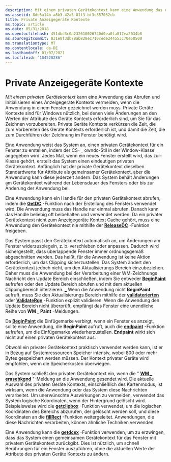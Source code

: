 ```yaml
---
description: Mit einem privaten Gerätekontext kann eine Anwendung das Abrufen und Initialisieren eines Anzeigegeräte Kontexts vermeiden, wenn die Anwendung in einem Fenster gezeichnet werden muss.
ms.assetid: 8de5a14b-a8b3-42a5-81f3-bf3c357052cb
title: Private Anzeigegeräte Kontexte
ms.topic: article
ms.date: 05/31/2018
ms.openlocfilehash: 451dbd3c0a232610026740d0ea0fa817ea2034b8
ms.sourcegitcommit: 831e8f3db78ab820e1710cede244553c70e50500
ms.translationtype: MT
ms.contentlocale: de-DE
ms.lasthandoff: 01/07/2021
ms.locfileid: "104528286"
---
```

# <a name="private-display-device-contexts"></a>Private Anzeigegeräte Kontexte

*Mit einem privaten Gerätekontext* kann eine Anwendung das Abrufen und Initialisieren eines Anzeigegeräte Kontexts vermeiden, wenn die Anwendung in einem Fenster gezeichnet werden muss. Private Geräte Kontexte sind für Windows nützlich, bei denen viele Änderungen an den Werten der Attribute des Geräte Kontexts erforderlich sind, um Sie für das Zeichnen vorzubereiten. Private Geräte Kontexte verkürzen die Zeit, die zum Vorbereiten des Geräte Kontexts erforderlich ist, und damit die Zeit, die zum Durchführen der Zeichnung im Fenster benötigt wird.

Eine Anwendung weist das System an, einen privaten Gerätekontext für ein Fenster zu erstellen, indem der CS- \_ owndc-Stil in der Window-Klasse angegeben wird. Jedes Mal, wenn ein neues Fenster erstellt wird, das zur-Klasse gehört, erstellt das System einen eindeutigen privaten Gerätekontext. Anfänglich hat der private Gerätekontext dieselben Standardwerte für Attribute als gemeinsamer Gerätekontext, aber die Anwendung kann diese jederzeit ändern. Das System behält Änderungen am Gerätekontext während der Lebensdauer des Fensters oder bis zur Änderung der Anwendung bei.

Eine Anwendung kann ein Handle für den privaten Gerätekontext abrufen, indem die [**GetDC**](/windows/desktop/api/Winuser/nf-winuser-getdc) -Funktion nach der Erstellung des Fensters verwendet wird. Die Anwendung muss das Handle nur einmal abrufen. Danach kann das Handle beliebig oft beibehalten und verwendet werden. Da ein privater Gerätekontext nicht zum Anzeigegeräte Kontext Cache gehört, muss eine Anwendung den Gerätekontext nie mithilfe der [**ReleaseDC**](/windows/desktop/api/Winuser/nf-winuser-releasedc) -Funktion freigeben.

Das System passt den Gerätekontext automatisch an, um Änderungen am Fenster widerzuspiegeln, z. b. verschieben oder anpassen. Dadurch wird sichergestellt, dass überlappende Fenster immer ordnungsgemäß abgeschnitten werden. Das heißt, für die Anwendung ist keine Aktion erforderlich, um das Clipping sicherzustellen. Das System ändert den Gerätekontext jedoch nicht, um den Aktualisierungs Bereich einzubeziehen. Daher muss die Anwendung bei der Verarbeitung einer WM-Zeichnungs Nachricht den Update Bereich einschließen, indem Sie entweder [**BeginPaint**](/windows/desktop/api/Winuser/nf-winuser-beginpaint) aufrufen oder den Update Bereich abrufen und mit dem aktuellen Clippingbereich interzieren. [**\_**](wm-paint.md) Wenn die Anwendung nicht **BeginPaint** aufruft, muss Sie den Aktualisierungs Bereich mithilfe der [**validaterierten**](/windows/desktop/api/Winuser/nf-winuser-validaterect) oder [**ValidateRgn**](/windows/desktop/api/Winuser/nf-winuser-validatergn) -Funktion explizit validieren. Wenn die Anwendung den Update Bereich nicht überprüft, empfängt das Fenster eine unendliche Reihe von **WM \_ Paint** -Meldungen.

Da [**BeginPaint**](/windows/desktop/api/Winuser/nf-winuser-beginpaint) die Einfügemarke verbirgt, wenn ein Fenster es anzeigt, sollte eine Anwendung, die **BeginPaint** aufruft, auch die [**endpaint**](/windows/desktop/api/Winuser/nf-winuser-endpaint) -Funktion aufrufen, um die Einfügemarke wiederherzustellen. **Endpaint** wirkt sich nicht auf einen privaten Gerätekontext aus.

Obwohl ein privater Gerätekontext praktisch verwendet werden kann, ist er in Bezug auf Systemressourcen Speicher intensiv, wobei 800 oder mehr Bytes gespeichert werden müssen. Der Kontext privater Geräte wird empfohlen, wenn die Speicherkosten überwiegen.

Das System schließt den privaten Gerätekontext ein, wenn die " [**WM \_ erasebkgnd**](../winmsg/wm-erasebkgnd.md) "-Meldung an die Anwendung gesendet wird. Die aktuelle Auswahl des privaten Geräte Kontexts, einschließlich des Kartenmodus, ist wirksam, wenn die Anwendung oder das System diese Nachrichten verarbeitet. Um unerwünschte Auswirkungen zu vermeiden, verwendet das System logische Koordinaten, wenn der Hintergrund gelöscht wird. Beispielsweise wird die [**getclipbox**](/windows/desktop/api/Wingdi/nf-wingdi-getclipbox) -Funktion verwendet, um die logischen Koordinaten des Bereichs abzurufen, der gelöscht werden soll, und diese Koordinaten an die [**fillRect**](/windows/desktop/api/Winuser/nf-winuser-fillrect) -Funktion weitergeleitet. Anwendungen, die diese Nachrichten verarbeiten, können ähnliche Techniken verwenden.

Eine Anwendung kann die [**getdcex**](/windows/desktop/api/Winuser/nf-winuser-getdcex) -Funktion verwenden, um zu erzwingen, dass das System einen gemeinsamen Gerätekontext für das Fenster mit privatem Gerätekontext zurückgibt. Dies ist nützlich, um schnell Berührungen für ein Fenster auszuführen, ohne die aktuellen Werte der Attribute des privaten Geräte Kontexts zu ändern.

 

 
